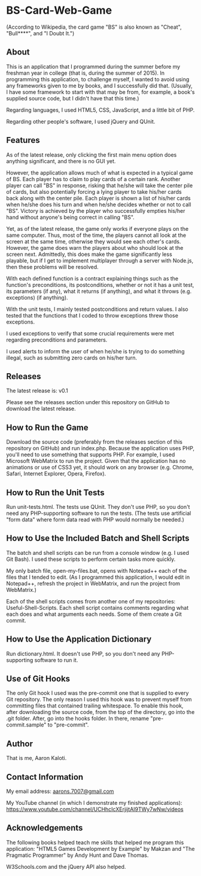 # BS-Card-Web-Game

(According to Wikipedia, the card game "BS" is also known as "Cheat",
"Bull****", and "I Doubt It.")

About
-----

This is an application that I programmed during the summer before my
freshman year in college (that is, during the summer of 2015). In
programming this application, to challenge myself,
I wanted to avoid using any frameworks
given to me by books, and I successfully did that. (Usually, I have
some framework to start with that may be from, for example, a book's
supplied source code, but I didn't have that this time.)

Regarding languages, I used HTML5, CSS, JavaScript,
and a little bit of PHP.

Regarding other people's software, I used jQuery and QUnit.

Features
--------

As of the latest release, only clicking the first main menu option
does anything significant, and there is no GUI yet.

However, the application allows much of what is expected in a typical
game of BS. Each player has to claim to play cards of a certain rank.
Another player can call "BS" in response, risking that he/she will take
the center pile of cards, but also potentially forcing a lying player
to take his/her cards back along with the center pile. Each player is
shown a list of his/her cards when he/she does his turn and when
he/she decides whether or not to call "BS". Victory is achieved by the
player who successfully empties his/her hand without anyone's being
correct in calling "BS".

Yet, as of the latest release, the game only works if everyone plays
on the same computer. Thus, most of the time, the players cannot all
look at the screen at the same time, otherwise they would see each
other's cards. However, the game does warn the players about who
should look at the screen next. Admittedly, this does make the game
significantly less playable, but if I get to implement multiplayer
through a server with Node.js, then these problems will be resolved.

With each defined function is a contract explaining things such as
the function's preconditions, its postconditions, whether or not it
has a unit test, its parameters (if any), what it returns (if anything),
and what it throws (e.g. exceptions) (if anything).

With the unit tests,
I mainly tested postconditions and return values. I also tested that
the functions that I coded to throw exceptions threw those exceptions.

I used exceptions to verify that some crucial requirements were met
regarding preconditions and parameters.

I used alerts to inform the user of when he/she is trying to do
something illegal, such as submitting zero cards on his/her turn.

Releases
--------

The latest release is: v0.1

Please see the releases section under this repository on GitHub
to download the latest release.

How to Run the Game
-------------------

Download the source code (preferably from the releases section of
this repository on GitHub) and run index.php. Because the application
uses PHP, you'll need to use something that supports PHP. For example,
I used Microsoft WebMatrix to run the project. Given that the
application has no animations or use of CSS3 yet, it should work on
any browser (e.g. Chrome, Safari, Internet Explorer, Opera, Firefox).

How to Run the Unit Tests
-------------------------

Run unit-tests.html. The tests use QUnit. They don't use PHP, so you
don't need any PHP-supporting software to run the tests. (The tests
use artificial "form data" where form data read with PHP would
normally be needed.)

How to Use the Included Batch and Shell Scripts
-----------------------------------------------

The batch and shell scripts can be run from a console window (e.g. I
used Git Bash). I used these scripts to perform certain tasks more
quickly.

My only batch file, open-my-files.bat, opens with Notepad++ each of
the files that I tended to edit. (As I programmed this application,
I would edit in Notepad++, refresh the project in WebMatrix, and run
the project from WebMatrix.)

Each of the shell scripts comes from another one of my
repositories: Useful-Shell-Scripts. Each shell script contains comments
regarding what each does and what arguments each needs. Some of them
create a Git commit.

How to Use the Application Dictionary
-------------------------------------

Run dictionary.html. It doesn't use PHP, so you don't need any
PHP-supporting software to run it.

Use of Git Hooks
----------------

The only Git hook I used was the pre-commit one that is supplied to
every Git repository. The only reason I used this hook was to prevent
myself from committing files that contained trailing whitespace. To
enable this hook, after downloading the source code, from the top of
the directory, go into the .git folder. After, go into the hooks
folder. In there, rename "pre-commit.sample" to "pre-commit".

Author
------

That is me, Aaron Kaloti.

Contact Information
-------------------

My email address: aarons.7007@gmail.com

My YouTube channel (in which I demonstrate my finished applications):
https://www.youtube.com/channel/UCHhcIcXErjijtAI9TWy7wNw/videos

Acknowledgements
----------------

The following books helped teach me skills that helped me program this
application:
"HTML5 Games Development by Example" by Makzan and
"The Pragmatic Programmer" by Andy Hunt and Dave Thomas.

W3Schools.com and the jQuery API also helped.